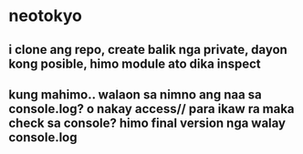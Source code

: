 # neotokyo

## i clone ang repo, create balik nga private, dayon kong posible, himo module ato dika inspect
## kung mahimo.. walaon sa nimno ang naa sa console.log? o nakay access// para ikaw ra maka check sa console? himo final version nga walay console.log
